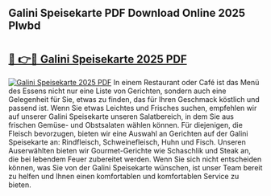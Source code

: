 ## Galini Speisekarte PDF Download Online 2025 Plwbd

# <h2><a href="http://gcbdhy.nevu.top/?p=Galini+Speisekarte">🔗 👉🔴 Galini Speisekarte 2025 PDF</a></h2>

[![Galini Speisekarte 2025 PDF](https://i.imgur.com/dBaPXMq.png)](http://gcbdhy.nevu.top/?p=Galini+Speisekarte)
In einem Restaurant oder Café ist das Menü des Essens nicht nur eine Liste von Gerichten, sondern auch eine Gelegenheit für Sie, etwas zu finden, das für Ihren Geschmack köstlich und passend ist. Wenn Sie etwas Leichtes und Frisches suchen, empfehlen wir auf unserer Galini Speisekarte unseren Salatbereich, in dem Sie aus frischen Gemüse- und Obstsalaten wählen können. Für diejenigen, die Fleisch bevorzugen, bieten wir eine Auswahl an Gerichten auf der Galini Speisekarte an: Rindfleisch, Schweinefleisch, Huhn und Fisch. Unseren Auserwählten bieten wir Gourmet-Gerichte wie Schaschlik und Steak an, die bei lebendem Feuer zubereitet werden. Wenn Sie sich nicht entscheiden können, was Sie von der Galini Speisekarte wünschen, ist unser Team bereit zu helfen und Ihnen einen komfortablen und komfortablen Service zu bieten.
